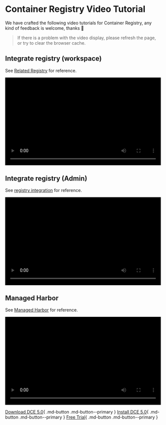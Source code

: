 # Container Registry Video Tutorial

We have crafted the following video tutorials for Container Registry, any kind of feedback is welcome, thanks 🙏

> If there is a problem with the video display, please refresh the page, or try to clear the browser cache.

<style>
.responsive-video-container {
    position: relative;
    padding-bottom: 56.25%; /* 16:9 aspect ratio */
    height: 0;
    overflow: hidden;
    max-width: 100%;
    background: #000;
}

.responsive-video-container video {
    position: absolute;
    top: 0;
    left: 0;
    width: 100%;
    height: 100%;
}
</style>

## Integrate registry (workspace)

See [Related Registry](../kangaroo/integrate/integrate-ws.md) for reference.

<div class="responsive-video-container">
<video controls src="https://harbor-test2.cn-sh2.ufileos.com/docs/videos/join-registry.mp4" preload="metadata" poster="images/kangaroo-repo.png"></video>
</div>

## Integrate registry (Admin)

See [registry integration](../kangaroo/integrate/integrate-admin.md) for reference.

<div class="responsive-video-container">
<video controls src="https://harbor-test2.cn-sh2.ufileos.com/docs/videos/integrate-harbor.mp4" preload="metadata" poster="images/kangaroo-integrate.png"></video>
</div>

## Managed Harbor

See [Managed Harbor](../kangaroo/managed/harbor.md) for reference.

<div class="responsive-video-container">
<video controls src="https://harbor-test2.cn-sh2.ufileos.com/docs/videos/harbor.mp4" preload="metadata" poster="images/kangaroo-harbor.png"></video>
</div>

[Download DCE 5.0](../download/index.md){ .md-button .md-button--primary }
[Install DCE 5.0](../install/index.md){ .md-button .md-button--primary }
[Free Trial](../dce/license0.md){ .md-button .md-button--primary }